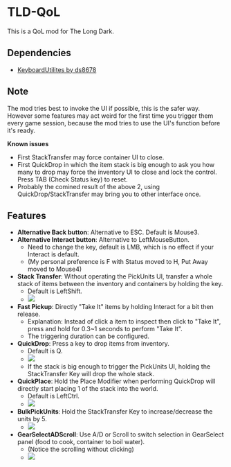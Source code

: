 # TLD-QoL

This is a QoL mod for The Long Dark.

## Dependencies

- [KeyboardUtilites by ds8678](https://github.com/ds5678/KeyboardUtilities)

## Note
The mod tries best to invoke the UI if possible, this is the safer way.  
However some features may act weird for the first time you trigger them every game session, because the mod tries to use the UI's function before it's ready.

**Known issues**
- First StackTransfer may force container UI to close.
- First QuickDrop in which the item stack is big enough to ask you how many to drop may force the inventory UI to close and lock the control. Press TAB (Check Status key) to reset.
- Probably the comined result of the above 2, using QuickDrop/StackTransfer may bring you to other interface once.

## Features

- **Alternative Back button**: Alternative to ESC. Default is Mouse3.
- **Alternative Interact button**: Alternative to LeftMouseButton.
    - Need to change the key, default is LMB, which is no effect if your Interact is default.
    - (My personal preference is F with Status moved to H, Put Away moved to Mouse4)
- **Stack Transfer**: Without operating the PickUnits UI, transfer a whole stack of items between the inventory and containers by holding the key.
    - Default is LeftShift.
    - ![](https://imgur.com/fpqn05t.gif)
- **Fast Pickup**: Directly "Take It" items by holding Interact for a bit then release.
    - Explanation: Instead of click a item to inspect then click to "Take It", press and hold for 0.3~1 seconds to perform "Take It".
    - The triggering duration can be configured.
- **QuickDrop**: Press a key to drop items from inventory.
    - Default is Q.
    - ![](https://imgur.com/B2W7jzl.gif)
    - If the stack is big enough to trigger the PickUnits UI, holding the StackTransfer Key will drop the whole stack.
- **QuickPlace**: Hold the Place Modifier when performing QuickDrop will directly start placing 1 of the stack into the world.
    - Default is LeftCtrl.
    - ![](https://imgur.com/YWmLUtC.gif)
- **BulkPickUnits**: Hold the StackTransfer Key to increase/decrease the units by 5.
    - ![](https://imgur.com/JCACe0R.gif)
- **GearSelectADScroll**: Use A/D or Scroll to switch selection in GearSelect panel (food to cook, container to boil water).
    - (Notice the scrolling without clicking)
    - ![](https://imgur.com/7O89m10.gif)
